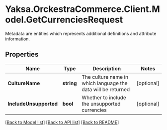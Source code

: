 # Yaksa.OrckestraCommerce.Client.Model.GetCurrenciesRequest
Metadata are entities which represents additional definitions and attribute information.

## Properties

Name | Type | Description | Notes
------------ | ------------- | ------------- | -------------
**CultureName** | **string** | The culture name in which language the data will be returned | [optional] 
**IncludeUnsupported** | **bool** | Whether to include the unsupported currencies | [optional] 

[[Back to Model list]](../README.md#documentation-for-models) [[Back to API list]](../README.md#documentation-for-api-endpoints) [[Back to README]](../README.md)

